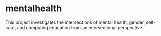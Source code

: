 # mentalhealth
This project investigates the intersections of mental health, gender, self-care, and computing education from an intersectional perspective.
